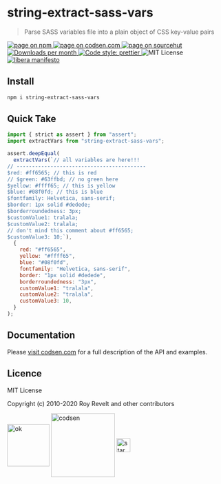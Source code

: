 # string-extract-sass-vars

> Parse SASS variables file into a plain object of CSS key-value pairs

<div class="package-badges">
  <a href="https://www.npmjs.com/package/string-extract-sass-vars" rel="nofollow noreferrer noopener">
    <img src="https://img.shields.io/badge/-npm-blue?style=flat-square" alt="page on npm">
  </a>
  <a href="https://codsen.com/os/string-extract-sass-vars" rel="nofollow noreferrer noopener">
    <img src="https://img.shields.io/badge/-codsen-blue?style=flat-square" alt="page on codsen.com">
  </a>
  <a href="https://git.sr.ht/~royston/codsen/tree/master/packages/string-extract-sass-vars" rel="nofollow noreferrer noopener">
    <img src="https://img.shields.io/badge/-sourcehut-blue?style=flat-square" alt="page on sourcehut">
  </a>
  <a href="https://npmcharts.com/compare/string-extract-sass-vars?interval=30" rel="nofollow noreferrer noopener" target="_blank">
    <img src="https://img.shields.io/npm/dm/string-extract-sass-vars.svg?style=flat-square" alt="Downloads per month">
  </a>
  <a href="https://prettier.io" rel="nofollow noreferrer noopener" target="_blank">
    <img src="https://img.shields.io/badge/code_style-prettier-brightgreen.svg?style=flat-square" alt="Code style: prettier">
  </a>
  <img src="https://img.shields.io/badge/licence-MIT-brightgreen.svg?style=flat-square" alt="MIT License">
  <a href="https://liberamanifesto.com" rel="nofollow noreferrer noopener" target="_blank">
    <img src="https://img.shields.io/badge/libera-manifesto-lightgrey.svg?style=flat-square" alt="libera manifesto">
  </a>
</div>

## Install

```bash
npm i string-extract-sass-vars
```

## Quick Take

```js
import { strict as assert } from "assert";
import extractVars from "string-extract-sass-vars";

assert.deepEqual(
  extractVars(`// all variables are here!!!
// ------------------------------------------
$red: #ff6565; // this is red
// $green: #63ffbd; // no green here
$yellow: #ffff65; // this is yellow
$blue: #08f0fd; // this is blue
$fontfamily: Helvetica, sans-serif;
$border: 1px solid #dedede;
$borderroundedness: 3px;
$customValue1: tralala;
$customValue2: tralala;
// don't mind this comment about #ff6565;
$customValue3: 10;`),
  {
    red: "#ff6565",
    yellow: "#ffff65",
    blue: "#08f0fd",
    fontfamily: "Helvetica, sans-serif",
    border: "1px solid #dedede",
    borderroundedness: "3px",
    customValue1: "tralala",
    customValue2: "tralala",
    customValue3: 10,
  }
);
```

## Documentation

Please [visit codsen.com](https://codsen.com/os/string-extract-sass-vars/) for a full description of the API and examples.

## Licence

MIT License

Copyright (c) 2010-2020 Roy Revelt and other contributors

<img src="https://codsen.com/images/png-codsen-ok.png" width="98" alt="ok" align="center"> <img src="https://codsen.com/images/png-codsen-1.png" width="148" alt="codsen" align="center"> <img src="https://codsen.com/images/png-codsen-star-small.png" width="32" alt="star" align="center">
